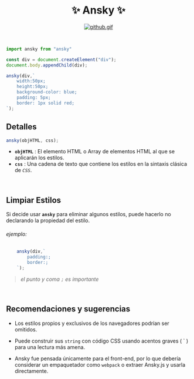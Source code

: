<h1 align="center">✨ Ansky ✨</h1>
<p align="center">
<a href="#"><img src="https://media.giphy.com/media/v1.Y2lkPTc5MGI3NjExY2FoMWVxcm1sMzVtNzEzbGd4b3hpaWFzZjBrdGJsOGJ1OWd5dmludCZlcD12MV9pbnRlcm5hbF9naWZfYnlfaWQmY3Q9Zw/qU7jYnrVUyeJiz0te9/source.gif" alt="github.gif" border="0"></a>
<p/>
<br/>

``` javascript
import ansky from "ansky"

const div = document.createElement("div");
document.body.appendChild(div);

ansky(div,`
    width:50px; 
    height:50px;
    background-color: blue;
    padding: 5px;
    border: 1px solid red;
`);
```
## Detalles

``` javascript
ansky(objHTML, css);
```
 * **`objHTML`** : El elemento HTML o Array de elementos HTML al que se aplicarán los estilos.
 * **`css`** : Una cadena de texto que contiene los estilos en la sintaxis clásica de _`CSS`_.  
<br/>

## Limpiar Estilos

Si decide usar **`ansky`** para eliminar algunos estilos, puede hacerlo no declarando la propiedad del estilo.  
###### _ejemplo:_
``` javascript
    ansky(div,`
        padding:;
        border:;
    `);
```
> _el punto y coma `;` es importante_

<br/>

 ## Recomendaciones y sugerencias

 + Los estilos propios y exclusivos de los navegadores podrían ser omitidos.
 + Puede construir sus `string` con código CSS usando acentos graves ( \` ) para una lectura más amena.

 + Ansky fue pensada únicamente para el front-end, por lo que debería considerar un empaquetador como `webpack` o extraer Ansky.js y usarla directamente.